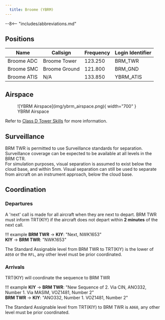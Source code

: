 ```yaml
---
  title: Broome (YBRM)
---
```


--8<-- "includes/abbreviations.md"

## Positions

| Name | Callsign | Frequency | Login Identifier |
| ---- | -------- | --------- | ---------------- |
| Broome ADC | Broome Tower | 123.250 | BRM_TWR |
| Broome SMC | Broome Ground | 121.800 | BRM_GND |
| Broome ATIS | N/A | 133.850 | YBRM_ATIS |

## Airspace

<figure markdown>
![YBRM Airspace](img/ybrm_airspace.png){ width="700" }
  <figcaption>YBRM Airspace</figcaption>
</figure>

Refer to [Class D Tower Skills](../../controller-skills/classdtwr) for more information.

## Surveillance
BRM TWR is permitted to use Surveillance standards for separation. Surveillance coverage can be expected to be available at all levels in the BRM CTR.  
For simulation purposes, visual separation is assumed to exist below the cloud base, and within 5nm. Visual separation can still be used to separate from aircraft on an instrument approach, below the cloud base.
## Coordination
### Departures
A 'next' call is made for all aircraft when they are next to depart. BRM TWR must inform TRT(KIY) if the aircraft does not depart within **2 minutes** of the next call.

!!! example
    **BRM TWR** -> **KIY**: "Next, NWK1653"  
    **KIY** -> **BRM TWR**: "NWK1653"

The Standard Assignable level from BRM TWR to TRT(KIY) is the lower of `A050` or the `RFL`, any other level must be prior coordinated.

### Arrivals
TRT(KIY) will coordinate the sequence to BRM TWR

!!! example
    **KIY** -> **BRM TWR**: "New Sequence of 2. Via CIN, ANO332, Number 1. Via MASIM, VOZ1481, Number 2”  
    **BRM TWR** -> **KIY**: "ANO332, Number 1. VOZ1481, Number 2"  

The Standard Assignable level from TRT(KIY) to BRM TWR is `A060`, any other level must be prior coordinated.
